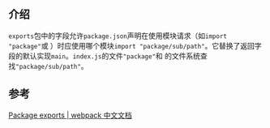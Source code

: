 ## 介绍

`exports`包中的字段允许`package.json`声明在使用模块请求（如`import "package"`或 ）时应使用哪个模块`import "package/sub/path"`。它替换了返回字段的默认实现`main`。`index.js`的文件`"package"`和 的文件系统查找`"package/sub/path"`。
## 参考

[Package exports | webpack 中文文档](https://webpack.docschina.org/guides/package-exports/)